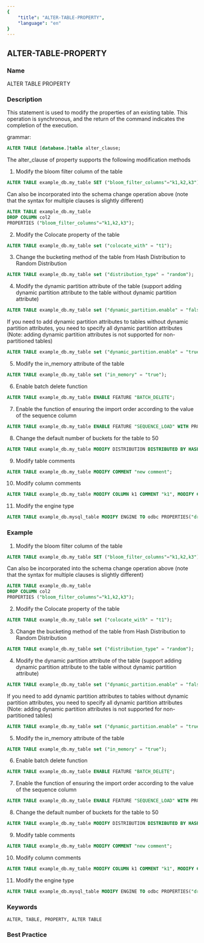```yaml
---
{
    "title": "ALTER-TABLE-PROPERTY",
    "language": "en"
}
---
```


<!--
Licensed to the Apache Software Foundation (ASF) under one
or more contributor license agreements.  See the NOTICE file
distributed with this work for additional information
regarding copyright ownership.  The ASF licenses this file
to you under the Apache License, Version 2.0 (the
"License"); you may not use this file except in compliance
with the License.  You may obtain a copy of the License at

  http://www.apache.org/licenses/LICENSE-2.0

Unless required by applicable law or agreed to in writing,
software distributed under the License is distributed on an
"AS IS" BASIS, WITHOUT WARRANTIES OR CONDITIONS OF ANY
KIND, either express or implied.  See the License for the
specific language governing permissions and limitations
under the License.
-->

## ALTER-TABLE-PROPERTY

### Name

ALTER TABLE PROPERTY

### Description

This statement is used to modify the properties of an existing table. This operation is synchronous, and the return of the command indicates the completion of the execution.

grammar:

```sql
ALTER TABLE [database.]table alter_clause;
```

The alter_clause of property supports the following modification methods

1. Modify the bloom filter column of the table

```sql
ALTER TABLE example_db.my_table SET ("bloom_filter_columns"="k1,k2,k3");
```

Can also be incorporated into the schema change operation above (note that the syntax for multiple clauses is slightly different)

```sql
ALTER TABLE example_db.my_table
DROP COLUMN col2
PROPERTIES ("bloom_filter_columns"="k1,k2,k3");
```

2. Modify the Colocate property of the table

```sql
ALTER TABLE example_db.my_table set ("colocate_with" = "t1");
```

3. Change the bucketing method of the table from Hash Distribution to Random Distribution

```sql
ALTER TABLE example_db.my_table set ("distribution_type" = "random");
```

4. Modify the dynamic partition attribute of the table (support adding dynamic partition attribute to the table without dynamic partition attribute)

```sql
ALTER TABLE example_db.my_table set ("dynamic_partition.enable" = "false");
```

If you need to add dynamic partition attributes to tables without dynamic partition attributes, you need to specify all dynamic partition attributes
   (Note: adding dynamic partition attributes is not supported for non-partitioned tables)

```sql
ALTER TABLE example_db.my_table set ("dynamic_partition.enable" = "true", "dynamic_partition.time_unit" = "DAY", "dynamic_partition.end" = "3", "dynamic_partition.prefix" = "p", "dynamic_partition. buckets" = "32");
```

5. Modify the in_memory attribute of the table

```sql
ALTER TABLE example_db.my_table set ("in_memory" = "true");
```

6. Enable batch delete function

```sql
ALTER TABLE example_db.my_table ENABLE FEATURE "BATCH_DELETE";
```

7. Enable the function of ensuring the import order according to the value of the sequence column

```sql
ALTER TABLE example_db.my_table ENABLE FEATURE "SEQUENCE_LOAD" WITH PROPERTIES ("function_column.sequence_type" = "Date");
```

8. Change the default number of buckets for the table to 50

```sql
ALTER TABLE example_db.my_table MODIFY DISTRIBUTION DISTRIBUTED BY HASH(k1) BUCKETS 50;
```

9. Modify table comments

```sql
ALTER TABLE example_db.my_table MODIFY COMMENT "new comment";
```

10. Modify column comments

```sql
ALTER TABLE example_db.my_table MODIFY COLUMN k1 COMMENT "k1", MODIFY COLUMN k2 COMMENT "k2";
```

11. Modify the engine type

```sql
ALTER TABLE example_db.mysql_table MODIFY ENGINE TO odbc PROPERTIES("driver" = "MySQL");
```

### Example

1. Modify the bloom filter column of the table

```sql
ALTER TABLE example_db.my_table SET ("bloom_filter_columns"="k1,k2,k3");
```

Can also be incorporated into the schema change operation above (note that the syntax for multiple clauses is slightly different)

```sql
ALTER TABLE example_db.my_table
DROP COLUMN col2
PROPERTIES ("bloom_filter_columns"="k1,k2,k3");
```

2. Modify the Colocate property of the table

```sql
ALTER TABLE example_db.my_table set ("colocate_with" = "t1");
```

3. Change the bucketing method of the table from Hash Distribution to Random Distribution

```sql
ALTER TABLE example_db.my_table set ("distribution_type" = "random");
```

4. Modify the dynamic partition attribute of the table (support adding dynamic partition attribute to the table without dynamic partition attribute)

```sql
ALTER TABLE example_db.my_table set ("dynamic_partition.enable" = "false");
```

If you need to add dynamic partition attributes to tables without dynamic partition attributes, you need to specify all dynamic partition attributes
   (Note: adding dynamic partition attributes is not supported for non-partitioned tables)

```sql
ALTER TABLE example_db.my_table set ("dynamic_partition.enable" = "true", "dynamic_partition.time_unit" = "DAY", "dynamic_partition.end" = "3", "dynamic_partition.prefix" = "p", "dynamic_partition. buckets" = "32");
```

5. Modify the in_memory attribute of the table

```sql
ALTER TABLE example_db.my_table set ("in_memory" = "true");
```

6. Enable batch delete function

```sql
ALTER TABLE example_db.my_table ENABLE FEATURE "BATCH_DELETE";
```

7. Enable the function of ensuring the import order according to the value of the sequence column

```sql
ALTER TABLE example_db.my_table ENABLE FEATURE "SEQUENCE_LOAD" WITH PROPERTIES ("function_column.sequence_type" = "Date");
```

8. Change the default number of buckets for the table to 50

```sql
ALTER TABLE example_db.my_table MODIFY DISTRIBUTION DISTRIBUTED BY HASH(k1) BUCKETS 50;
```

9. Modify table comments

```sql
ALTER TABLE example_db.my_table MODIFY COMMENT "new comment";
```

10. Modify column comments

```sql
ALTER TABLE example_db.my_table MODIFY COLUMN k1 COMMENT "k1", MODIFY COLUMN k2 COMMENT "k2";
```

11. Modify the engine type

```sql
ALTER TABLE example_db.mysql_table MODIFY ENGINE TO odbc PROPERTIES("driver" = "MySQL");
```

### Keywords

```text
ALTER, TABLE, PROPERTY, ALTER TABLE
```

### Best Practice

